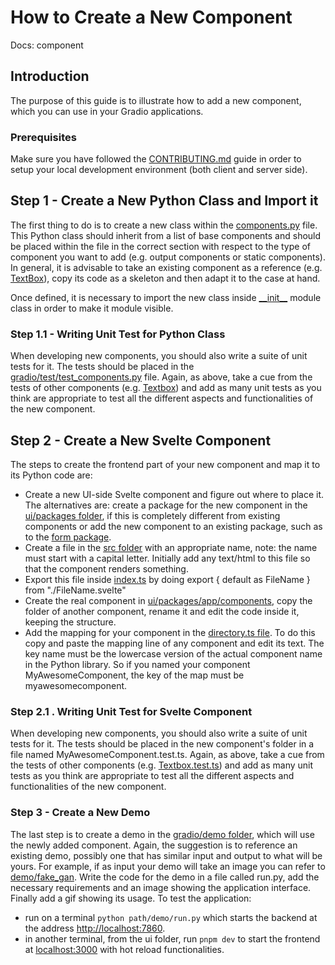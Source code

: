 # How to Create a New Component

Docs: component

## Introduction

The purpose of this guide is to illustrate how to add a new component, which you can use in your Gradio applications.

### Prerequisites

Make sure you have followed the [CONTRIBUTING.md](../CONTRIBUTING.md) guide in order to setup your local development environment (both client and server side).

## Step 1 - Create a New Python Class and Import it

The first thing to do is to create a new class within the [components.py](https://github.com/gradio-app/gradio/blob/main/gradio/components.py) file. This Python class should inherit from a list of base components and should be placed within the file in the correct section with respect to the type of component you want to add (e.g. output components or static components).
In general, it is advisable to take an existing component as a reference (e.g. [TextBox](https://github.com/gradio-app/gradio/blob/main/gradio/components.py#L290)), copy its code as a skeleton and then adapt it to the case at hand.

Once defined, it is necessary to import the new class inside [\_\_init\_\_](https://github.com/gradio-app/gradio/blob/main/gradio/__init__.py) module class in order to make it module visible.

### Step 1.1 - Writing Unit Test for Python Class

When developing new components, you should also write a suite of unit tests for it. The tests should be placed in the [gradio/test/test_components.py](https://github.com/gradio-app/gradio/blob/main/test/test_components.py) file. Again, as above, take a cue from the tests of other components (e.g. [Textbox](https://github.com/gradio-app/gradio/blob/main/test/test_components.py)) and add as many unit tests as you think are appropriate to test all the different aspects and functionalities of the new component.

## Step 2 - Create a New Svelte Component
The steps to create the frontend part of your new component and map it to its Python code are:

- Create a new UI-side Svelte component and figure out where to place it. The alternatives are: create a package for the new component in the [ui/packages folder](https://github.com/gradio-app/gradio/tree/main/ui/packages), if this is completely different from existing components or add the new component to an existing package, such as to the [form package](https://github.com/gradio-app/gradio/tree/main/ui/packages/form).
- Create a file in the [src folder](https://github.com/gradio-app/gradio/tree/main/ui/packages/form/src) with an appropriate name, note: the name must start with a capital letter. Initially add any text/html to this file so that the component renders something. 
- Export this file inside [index.ts](https://github.com/gradio-app/gradio/blob/main/ui/packages/form/src/index.ts) by doing export { default as FileName } from "./FileName.svelte" 
- Create the real component in [ui/packages/app/components](https://github.com/gradio-app/gradio/tree/main/ui/packages/app/components), copy the folder of another component, rename it and edit the code inside it, keeping the structure.
- Add the mapping for your component in the [directory.ts file](https://github.com/gradio-app/gradio/blob/main/ui/packages/app/src/components/directory.ts). To do this copy and paste the mapping line of any component and edit its text. The key name must be the lowercase version of the actual component name in the Python library. So if you named your component MyAwesomeComponent, the key of the map must be myawesomecomponent.


### Step 2.1 . Writing Unit Test for Svelte Component

When developing new components, you should also write a suite of unit tests for it. The tests should be placed in the new component's folder in a file named MyAwesomeComponent.test.ts. Again, as above, take a cue from the tests of other components (e.g. [Textbox.test.ts](https://github.com/gradio-app/gradio/blob/main/ui/packages/app/src/components/Textbox/Textbox.test.ts)) and add as many unit tests as you think are appropriate to test all the different aspects and functionalities of the new component.


### Step 3 - Create a New Demo

The last step is to create a demo in the [gradio/demo folder](https://github.com/gradio-app/gradio/tree/main/demo), which will use the newly added component. Again, the suggestion is to reference an existing demo, possibly one that has similar input and output to what will be yours. For example, if as input your demo will take an image you can refer to [demo/fake_gan](https://github.com/gradio-app/gradio/blob/main/demo/fake_gan/run.py). Write the code for the demo in a file called run.py, add the necessary requirements and an image showing the application interface. Finally add a gif showing its usage. To test the application:

- run on a terminal `python path/demo/run.py` which starts the backend at the address [http://localhost:7860](http://localhost:7860).
- in another terminal, from the ui folder, run `pnpm dev` to start the frontend at [localhost:3000](localhost:3000) with hot reload functionalities.
